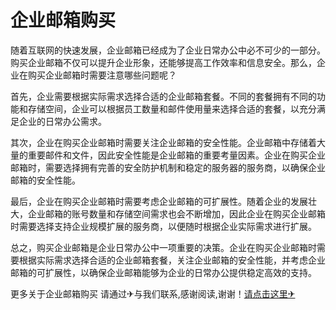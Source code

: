 # 企业邮箱购买

随着互联网的快速发展，企业邮箱已经成为了企业日常办公中必不可少的一部分。购买企业邮箱不仅可以提升企业形象，还能够提高工作效率和信息安全。那么，企业在购买企业邮箱时需要注意哪些问题呢？

首先，企业需要根据实际需求选择合适的企业邮箱套餐。不同的套餐拥有不同的功能和存储空间，企业可以根据员工数量和邮件使用量来选择合适的套餐，以充分满足企业的日常办公需求。

其次，企业在购买企业邮箱时需要关注企业邮箱的安全性能。企业邮箱中存储着大量的重要邮件和文件，因此安全性能是企业邮箱的重要考量因素。企业在购买企业邮箱时，需要选择拥有完善的安全防护机制和稳定的服务器的服务商，以确保企业邮箱的安全性能。

最后，企业在购买企业邮箱时需要考虑企业邮箱的可扩展性。随着企业的发展壮大，企业邮箱的账号数量和存储空间需求也会不断增加，因此企业在购买企业邮箱时需要选择支持企业规模扩展的服务商，以便随时根据企业实际需求进行扩展。

总之，购买企业邮箱是企业日常办公中一项重要的决策。企业在购买企业邮箱时需要根据实际需求选择合适的企业邮箱套餐，关注企业邮箱的安全性能，并考虑企业邮箱的可扩展性，以确保企业邮箱能够为企业的日常办公提供稳定高效的支持。

更多关于企业邮箱购买 请通过✈与我们联系,感谢阅读,谢谢！[请点击这里✈](https://t.me/sjlmbot)